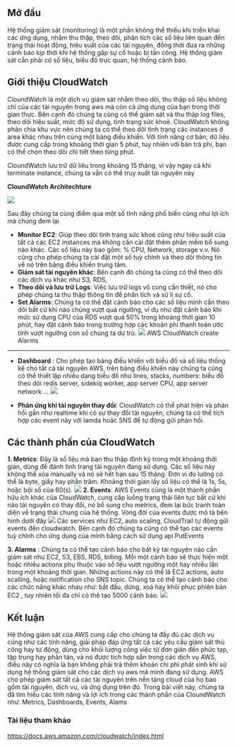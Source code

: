 ## Mở đầu
Hệ thống giám sát (monitoring) là một phần không thể thiếu khi triển khai các ứng dụng, nhằm thu thập, theo dõi, phân tích các số liệu liên quan đến trạng thái hoạt động, hiệu suất của các tài nguyên, đồng thời đưa ra những cảnh báo kịp thời khi hệ thống gặp sự cố hoặc bị tấn công. Hệ thống giám sát cần phải có số liệu, biểu đồ trực quan, hệ thống cảnh báo.

## Giới thiệu CloudWatch
CloundWatch là một dịch vụ giám sát nhằm theo dõi, thu thập số liệu không chỉ của các tài nguyên trong aws mà còn cả ứng dụng của bạn trong thời gian thực. Bên cạnh đó chúng ta cũng có thể giám sát và thu thập log files, theo dõi hiệu suất, mức độ sử dụng, tình trạng sức khoẻ.
CloudWatch không phân chia khu vực nên chúng ta có thể theo dõi tình trạng các instances ở area khác nhau trên cùng một bảng điều khiển.
Với tính năng cơ bản, dữ liệu được cung cấp trong khoảng thời gian 5 phút, tuy nhiên với bản trả phí, bạn có thể chọn theo dõi chi tiết theo từng  phút. 

CloundWatch lưu trữ dữ liêu trong khoảng 15 tháng, vì vậy ngay cả khi terminate instance, chúng ta vẫn có thể truy xuất tài nguyên này

**CloundWatch Architechture**

![](https://images.viblo.asia/e49ef2ba-54fe-4319-8b8d-914b7d613304.png)

Sau đây chúng ta cùng điểm qua một số tính năng phổ biến cũng như lợi ích mà chúng đem lại
* **Monitor EC2**: Giúp theo dõi tình trạng sức khoẻ cũng như hiệu suất của tất cả các EC2 instances mà không cần cài đặt thêm phần mềm bổ sung nào khác. Các số liệu này bao gồm: % CPU, Network, storage v.v. Nó cũng cho phép chúng ta cài đặt một số tuỳ chỉnh và theo dõi thông tin về nó trên bảng điều khiển trung tâm.
* **Giám sát tài nguyên khác**: Bên cạnh đó chúng ta cũng có thể theo dõi các dịch vụ khác như S3, RDS, 
* **Theo dõi và lưu trữ Logs**: Việc lưu trữ logs vô cùng cần thiết, nó cho phép chúng ta thu thập thông tin để phân tích và sử lí sự cố.
* **Set Alarms**: Chúng ta có thể đặt cảnh báo cho các số liệu mình cần theo dõi bất cứ khi nào chúng vượt quá ngưỡng, ví dụ như đặt cảnh báo khi mức sử dụng CPU của RDS vượt quá 50% trong khoảng thời gian 10 phút, hay đặt cảnh báo trong trường hợp các khoản phí thanh toán ước tính vượt ngưỡng con số chúng ta dự trù.
![](https://images.viblo.asia/a306a620-0faa-4498-9756-9762287b200d.png)
AWS CloudWatch create Alarms

-----
* **Dashboard** : Cho phép tạo bảng điều khiển với biểu đồ và số liệu thống kê cho tất cả tài nguyên AWS, trên bảng điều khiển này chúng ta cũng có thể thiết lập nhiều dạng biểu đồ như lines, stacks, numbers: biểu đồ theo dõi redis server, sidekiq worker, app server CPU, app server network ...
![](https://images.viblo.asia/729a0c2f-45e5-4eba-8a28-a42f280a0202.png)

* **Phản ứng khi tài nguyên thay đổi**: CloudWatch có thể phát hiện và phản hồi gần như realtime khi có sự thay đổi tài nguyên, chúng ta có thể tích hợp các event này với lamda hoăc SNS để tự động gửi phản hồi. 

## Các thành phần của CloudWatch 
**1. Metrics**: 
Đây là số liệu mà bạn thu thập định kỳ trong một khoảng thời gian, dùng để đánh tình trạng tài nguyên đang sử dụng. Các số liệu này không thể xóa manually và nó sẽ hết hạn sau 15 tháng. Đơn vị đo lường có thể là byte, giây hay phần trăm. Khoảng thời gian lấy số liệu có thể là 1s, 5s, hoặc bội số của 60(s). 
![](https://images.viblo.asia/2067fe8e-e8e2-4311-979e-e02e22712008.png)
**2. Events**: AWS Events cũng là một thành phần hữu ích khác của CloudWatch, cung cấp luồng trạng thái liên tục bất cứ khi nào tài nguyên có thay đổi, nó bổ sung cho metrics, đem lại bức tranh toàn diện về trạng thái chung của hệ thống. Vòng đời của events được mô tả bên hình dưới đây 
![](https://images.viblo.asia/25c8019c-3985-4f2a-b5e5-38bfd7b994a4.png)
Các services như EC2, auto scaling, CloudTrail tự động gửi events đến cloudwatch. Bên cạnh đó chúng ta cũng có thể tạo các events tuỳ chỉnh cho ứng dụng của mình bằng cách sử dụng api PutEvents

**3. Alarms** : Chúng ta có thể tạo cảnh báo cho bất kỳ tài nguyên nào cần giám sát như EC2, S3, EBS, RDS, billing. Mỗi một cảnh báo sẽ thực hiện một hoặc nhiều actions phụ thuộc vào số liệu vượt ngưỡng một hay nhiều lần trong một khoảng thời gian. Những actions này có thể là EC2 actions, auto scalling, hoặc notification cho SNS topic. Chúng ta có thể tạo cảnh báo cho các chức năng khác nhau như: bắt đầu, dừng, xoá hay khôi phục phiên bản EC2 , tuy nhiên tối đa chỉ có thê tạo 5000 cảnh báo.
![](https://images.viblo.asia/036763d9-96da-4891-8049-8d1ee8fc9933.png)
## Kết luận
Hệ thống giám sát của AWS cung cấp cho chúng ta đầy đủ các dịch vụ cũng như các tính năng, giải pháp đáp ứng tất cả các yêu cầu giám sát thủ công hay tự động, dùng cho khối lượng công việc từ đơn giản đến phức tạp, tập trung hay phân tán, và nó được tích hợp sẵn trong các dịch vụ AWS, điều này có nghĩa là bạn không phải trả thêm khoản chi phí phát sinh khi sử dụng hệ thống giám sát cho các dịch vụ aws mà mình  đang sử dụng. 
AWS cho phép giám sát tất cả các tài nguyên trên nền tảng cloud của họ bao gồm tài nguyên, dịch vụ, và ứng dụng trên đó.
Trong bài viết này, chúng ta đã tìm hiểu các tính năng và lợi ích trong các thành phần của CloundWatch như: Metrics, Dashboards, Events, Alams
### Tài liệu tham khảo
https://docs.aws.amazon.com/cloudwatch/index.html